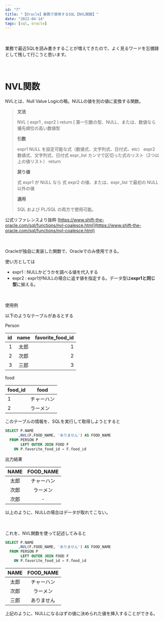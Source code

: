 ```yaml
---
id: "7"
title: "【Oracle】業務で使用するSQL【NVL関数】"
date: "2022-04-14"
tags: [sql, oracle]
---
```


　

業務で最近SQLを読み書きすることが増えてきたので、よく見るワードを忘備録として残して行こうと思います。

　

# NVL関数

NVLとは、Null Value Logicの略。NULLの値を別の値に変換する関数。

> **文法**
> 
> NVL ( expr1 , expr2 )
> return [ 第一引数の型、NULL、または、数値なら優先順位の高い数値型
> 
> **引数**
> 
> expr1	NULL を設定可能な式（数値式、文字列式、日付式、etc）
> expr2	数値式、文字列式、日付式
> expr_list	カンマで区切った式のリスト（2つ以上の値リスト）
> return
> 
> **戻り値**
> 
> 式 expr1 が NULL なら 式 expr2 の値、または、expr_list で最初の NULL 以外の値
> 
> **適用**
> 
> SQL および PL/SQL の両方で使用可能。
> 

公式リファレンスより抜粋 [https://www.shift-the-oracle.com/sql/functions/nvl-coalesce.html](https://www.shift-the-oracle.com/sql/functions/nvl-coalesce.html)

　

Oracleが独自に実装した関数で、Oracleでのみ使用できる。

使い方としては

- expr1 : NULLかどうかを調べる値を代入する
- expr2 : expr1がNULLの場合に返す値を指定する。データ型は**expr1と同じ型**に揃える。

　

使用例

以下のようなテーブルがあるとする

Person

| id | name | favorite_food_id |
| ---: | :---: | ---: |
| 1 | 太郎 | 1 |
| 2 | 次郎 | 2 |
| 3 | 三郎 | 3 |

food

| food_id | food |
| --- | --- |
| 1 | チャーハン |
| 2 | ラーメン |

このテーブルの情報を、SQLを実行して取得しようとすると

```sql
SELECT P.NAME
      ,NVL(F.FOOD_NAME, 'ありません') AS FOOD_NAME
  FROM PERSON P
       LEFT OUTER JOIN FOOD F
    ON P.favorite_food_id = F.food_id
```

出力結果

| NAME | FOOD_NAME |
| :---: | :---: |
| 太郎 | チャーハン |
| 次郎 | ラーメン |
| 次郎 | - |


以上のように、NULLの場合はデータが取れてこない。

　

これを、NVL関数を使って記述してみると

```sql
SELECT P.NAME
      ,NVL(F.FOOD_NAME, 'ありません') AS FOOD_NAME
  FROM PERSON P
       LEFT OUTER JOIN FOOD F
    ON P.favorite_food_id = F.food_id
```

| NAME | FOOD_NAME |
| :---: | :---: |
| 太郎 | チャーハン |
| 次郎 | ラーメン |
| 三郎 | ありません |


上記のように、NULLになるはずの値に決められた値を挿入することができる。